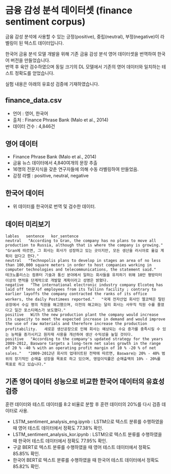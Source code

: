 # 금융 감성 분석 데이터셋 (finance sentiment corpus)
금융 감성 분석에 사용할 수 있는 긍정(positive), 중립(neutral), 부정(negative)이 라벨링이 된 텍스트 데이터입니다.  

한국어 금융 분석 모델 개발을 위해 기존 금융 감성 분석 영어 데이터셋을 번역하여 한국어 버전을 만들었습니다.  
번역 후 육안 검수하였으며 동일 크기의 DL 모델에서 기존의 영어 데이터와 일치하는 테스트 정확도를 얻었습니다.  

실험 내용은 아래의 유효성 검증에 기재하였습니다.  

finance_data.csv
---
- 언어 : 영어, 한국어  
- 출처 : Finance Phrase Bank (Malo et al., 2014)  
- 데이터 건수 : 4,846건

영어 데이터
---
- Finance Phrase Bank (Malo et al., 2014)  
- 금융 뉴스 데이터에서 4,840여개의 문장 추출
- 16명의 전문지식을 갖춘 연구자들에 의해 수동 라벨링하여 만들었음.
- 감정 라벨 : positive, neutral, negative

한국어 데이터
---
- 위 데이터를 한국어로 번역 및 검수한 데이터.

데이터 미리보기
---
```
lables   sentence   kor_sentence
neutral   "According to Gran, the company has no plans to move all production to Russia, although that is where the company is growing."   "Gran에 따르면, 그 회사는 회사가 성장하고 있는 곳이지만, 모든 생산을 러시아로 옮길 계획이 없다고 한다."
neutral   "Technopolis plans to develop in stages an area of no less than 100,000 square meters in order to host companies working in computer technologies and telecommunications, the statement said."   테크노폴리스는 컴퓨터 기술과 통신 분야에서 일하는 회사들을 유치하기 위해 10만 평방미터 이상의 면적을 단계적으로 개발할 계획이라고 성명은 밝혔다.
negative   "The international electronic industry company Elcoteq has laid off tens of employees from its Tallinn facility ; contrary to earlier layoffs the company contracted the ranks of its office workers, the daily Postimees reported."   "국제 전자산업 회사인 엘코텍은 탈린 공장에서 수십 명의 직원을 해고했으며, 이전의 해고와는 달리 회사는 사무직 직원 수를 줄였다고 일간 포스티메스가 보도했다."
positive   With the new production plant the company would increase its capacity to meet the expected increase in demand and would improve the use of raw materials and therefore increase the production profitability.   새로운 생산공장으로 인해 회사는 예상되는 수요 증가를 충족시킬 수 있는 능력을 증가시키고 원자재 사용을 개선하여 생산 수익성을 높일 것이다.
positive   "According to the company's updated strategy for the years 2009-2012, Basware targets a long-term net sales growth in the range of 20 % -40 % with an operating profit margin of 10 % -20 % of net sales."   "2009-2012년 회사의 업데이트된 전략에 따르면, Basware는 20% - 40% 범위의 장기적인 순매출 성장을 목표로 하고 있으며, 영업이익률은 순매출액의 10% - 20%를 목표로 하고 있습니다."
```

기존 영어 데이터 성능으로 비교한 한국어 데이터의 유효성 검증
---
훈련 데이터와 테스트 데이터를 8:2 비율로 분할 후 훈련 데이터의 20%를 다시 검증 데이터로 사용.

- LSTM_sentiment_analysis_eng.ipynb
 : LSTM으로 텍스트 분류를 수행하였을 때 영어 테스트 데이터에서 정확도 77.38% 확인.  
- LSTM_sentiment_analysis_kor.ipynb
 : LSTM으로 텍스트 분류를 수행하였을 때 한국어 테스트 데이터에서 정확도 77.95% 확인.  
- 구글 BERT로 텍스트 분류를 수행하였을 때 영어 테스트 데이터에서 정확도 85.85% 확인.  
- 한국어 BERT로 텍스트 분류를 수행하였을 때 한국어 테스트 데이터에서 정확도 85.82% 확인.  
